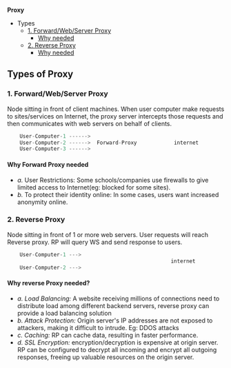 **Proxy**
- Types
  - [1. Forward/Web/Server Proxy](#fow)
    - [Why needed](#whyf)
  - [2. Reverse Proxy](#rev)
    - [Why needed](#whyr)


## Types of Proxy

<a name=fow></a>
### 1. Forward/Web/Server Proxy
Node sitting in front of client machines. When user computer make requests to sites/services on Internet, the proxy server intercepts those requests and then communicates with web servers on behalf of clients.
```c
    User-Computer-1 ------>
    User-Computer-2 ------>  Forward-Proxy            internet            Destination-server(www.test.com)
    User-Computer-3 ------>
```  
<a name=whyf></a>
#### Why Forward Proxy needed
- *a.* User Restrictions: Some schools/companies use firewalls to give limited access to Internet(eg: blocked for some sites). 
- *b.* To protect their identity online: In some cases, users want increased anonymity online.

<a name=rev></a>
### 2. Reverse Proxy 
Node sitting in front of 1 or more web servers. User requests will reach Reverse proxy. RP will query WS and send response to users.
```c
    User-Computer-1 --->                                                                        Origin/Web-Server-1
                                                     internet                Reverse-Proxy      Origin/Web-Server-2
    User-Computer-2 --->                                                                        Origin/Web-Server-3
```
<a name=whyr></a>
#### Why reverse Proxy needed?
- *a. Load Balancing:* A website receiving millions of connections need to distribute load among different backend servers, reverse proxy can provide a load balancing solution
- *b. Attack Protection:* Origin server's IP addresses are not exposed to attackers, making it difficult to intrude. Eg: DDOS attacks
- *c. Caching:* RP can cache data, resulting in faster performance.
- *d. SSL Encryption:* encryption/decryption is expensive at origin server. RP can be configured to decrypt all incoming and encrypt all outgoing responses, freeing up valuable resources on the origin server.
